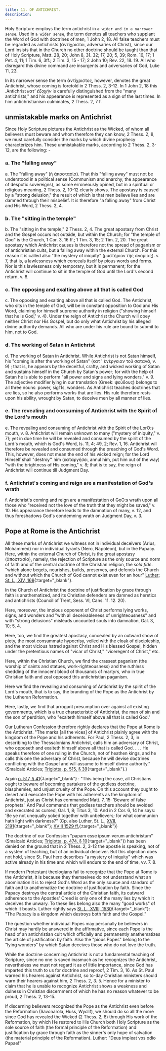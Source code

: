```yaml
---
title: 11. OF ANTICHRIST.
description: 
---
```


Holy Scripture employs the term antichrist in `a wider and in a narrower sense`. Used in `a wider sense`, the term denotes all teachers who supplant the Word of God with doctrines of men, 1 John 2, 18. All false teachers must be regarded as antichrists (ἀντίχριστοι, adversaries of Christ), since our Lord insists that in the Church no other doctrine should be taught than that of Holy Scripture, Matt. 28, 20; John 8, 31. 32; 17, 20; 5, 39; Rom. 16, 17; 1 Pet. 4, 11; 1 Tim. 6, 3ff.; 2 Tim. 3, 15 - 17; 2 John 10; Rev. 22, 18. 19. All who disregard this divine command are insurgents and adversaries of God, Luke 11, 23.

In its narrower sense the term ἀντίχριστος, however, denotes the great Antichrist, whose coming is foretold in 2 Thess. 2, 3-12. In 1 John 2, 18 this .Antichrist _κατ' ἐξοχήν_ is carefully distinguished from the "many antichrists," and his appearance is represented as a sign of the last times. In him antichristianism culminates, 2 Thess. 2, 7 f.

## unmistakable marks on Antichrist
Since Holy Scripture pictures the Antichrist as the Wicked, of whom all believers must beware and whom therefore they can know, 2 Thess. 2, 8, we must carefully consider the marks by which divine prophecy characterizes him. These unmistakable marks, according to 2 Thess. 2, 3-12, are the following: - 

### a. The "falling away"
a. The "falling away" (ἡ ἀποστασία). That this "falling away" must not be understood in a political sense (Communism and anarchy; the appearance of despotic sovereigns), as some erroneously opined, but in a spiritual or religious meaning, 2 Thess. 2, 10-12 clearly shows. The apostasy is caused by a "strong delusion," the result of which is that men believe lies and are damned through their misbelief. It is therefore "a falling away" from Christ and His Word, 2 Thess. 2, 4.

### b. The "sitting in the temple"
b. The "sitting in the temple," 2 Thess. 2, 4. The great apostasy from Christ and the Gospel occurs not outside, but within the Church; for "the temple of God" is the Church, 1 Cor. 3, 16 ff.; 1 Tim. 3, 15; 2 Tim. 2, 20. The great apostasy which Antichrist causes is therefore not the spread of paganism or of antichristian cults, but a falling away within the external Church. For this reason it is called also "the mystery of iniquity" (μυστήριον τῆς ἀνομίας). v. 7, that is, a lawlessness which conceals itself by pious words and forms. Nor is this lawlessness only temporary, but it is permanent; for the Antichrist will continue to sit in the temple of God until the Lord's second return, v. 8.

### c. The opposing and exalting above all that is called God
c. The opposing and exalting above all that is called God. The Antichrist, who sits in the temple of God, will be in constant opposition to God and His Word, claiming for himself supreme authority in religion ("showing himself that he is God," v. 4). Under the reign of Antichrist the Church will obey neither Christ nor His Gospel, but do only what Antichrist by his alleged divine authority demands. All who are under his rule are bound to submit to him, not to God.

### d. The working of Satan in Antichrist
d. The working of Satan in Antichrist. While Antichrist is not Satan himself, his "coming is after the working of Satan" (κατ ' ἐνέργειαν τοῦ σατανᾶ, v. 9) ; that is, he appears by the deceitful, crafty, and wicked working of Satan and sustains himself in the Church by Satan's power; for with the help of Satan he is able to perform "all power and signs and lying wonders," v. 9. The adjective modifier lying in our translation (Greek: ψεύδους) belongs to all three nouns: power, sig11s, wonders. As Antichrist teaches doctrines that are lies, so he also performs works that are lies. His rule therefore rests upon his ability, wrought by Satan, to deceive men by all manner of lies.

### e. The revealing and consuming of Antichrist with the Spirit of the Lord's mouth
e. The revealing and consuming of Antichrist with the Spirit of the LorO:s mouth, v. 8. Antichrist will remain unknown to many ("mystery of iniquity," v. 7); yet in due time he will be revealed and consumed by the spirit of the Lord's mouth, which is God's Word, Is. 11, 4; 49, 2; Rev. 1, 16. Antichrist will therefore be revealed and consumed through the preaching of God's Word. This, however, does not mean the end of his wicked reign; for the Lord Himself shall "destroy'' him (καταργήσει, annul him, put him out of the way) "with the brightness of His coming," v. 8; that is to say, the reign of Antichrist will continue till Judgment Day.

### f. Antichrist's coming and reign are a manifestation of God's wrath
f. Antichrist's coming and reign are a manifestation of GoO:s wrath upon all those who "received not the love of the truth that they might be saved," v. 10. His appearance therefore leads to the damnation of many, v. 12, and thus foreshadows God's condemning wrath on Judgment Day, v. 3.

## Pope at Rome is the Antichrist
All these marks of Antichrist we witness not in individual deceivers (Arius, Mohammed) nor in individual tyrants (Nero, Napoleon), but in the Papacy. Here, within the external Church of Christ, is the great apostasy (ἀποστασία), namely, the rejection of Scripture as the only source and norm of faith and of the central doctrine of the Christian religion, the _sola fide_. "which alone begets, nourishes, builds, preserves, and defends the Church and without which the Church of God cannot exist even for an hour" [Luther; St. L., XIV, 168](https://archive.org/details/st-l-19-deep-l-en/page/n163/mode/2up){:target="_blank"}.

In the Church of Antichrist the doctrine of justification by grace through faith is anathematized, and its Christian defenders are damned as heretics and antichrists (Council of Trent, Sess. VI, Cans. 11. 12. 20).

Here, moreover, the impious opponent of Christ performs lying works, signs, and wonders and "with all deceivableness of unrighteousness" and with "strong delusions" misleads uncounted souls into damnation, Gal. 3, 10; 5, 4.

Here, too, we find the greatest apostasy, concealed by an outward show of piety, the most consummate hypocrisy, veiled with the cloak of discipleship, and the most vicious hatred against Christ and His blessed Gospel, hidden under the pretentious names of "vicar of Christ," "viceregent of Christ," etc.

Here, within the Christian Church, we find the crassest paganism (the worship of saints and statues, work-righteousness) and the ruthless shedding of the innocent blood of thousands of martyrs, who in true Christian faith and zeal opposed this antichristian paganism.

Here we find the revealing and consuming of Antichrist by the spirit of the Lord's mouth, that is to say, the branding of the Pope as the Antichrist by the Lutheran Reformation.

Here, lastly, we find that arrogant presumption over against all existing governments, which is a true characteristic of Antichrist, the man of sin and the son of perdition, who "exalteth himself above all that is called God."

Our Lutheran Confession therefore rightly declares that the Pope at Rome is the Antichrist. "The marks [all the vices] of Antichrist plainly agree with the kingdom of the Pope and his adherents. For Paul, 2 Thess. 2, 3, in describing to the Thessalonians Antichrist, calls him an adversary of Christ, who opposeth and exalteth himself above all that is called God. . . . He speaks therefore of one ruling in the Church, not of heathen kings, and he calls this one the adversary of Christ, because he will devise doctrines conflicting with the Gospel and will assume to himself divine authority." (Smalcald Articles; [Triglotta, p. 515, § 39](https://archive.org/details/concordiatriglot0000unse/page/514/mode/2up){:target="_blank"}.)

Again [p. 517, § 41](https://archive.org/details/concordiatriglot0000unse/page/516/mode/2up){:target="_blank"} : "This being the case, all Christians ought to beware of becoming partakers of the godless doctrine, blasphemies, and unjust cruelty of the Pope. On this account they ought to desert and execrate the Pope with his adherents as the kingdom of Antichrist, just as Christ has commanded Matt. 7, 15: 'Beware of false prophets.' And Paul commands that godless teachers should be avoided and execrated as cursed, Gal. 1, 8; Titus 3, 10. And in 2 Cor. 6, 14 he says: 'Be ye not unequally yoked together with unbelievers; for what communion hath light with darkness?" (Cp. also Luther, St. L., [XVII, 2191](https://archive.org/details/st-l-17-deep-l-en/page/n1119/mode/2up){:target="_blank"}; [XVIII 1529 ff.](https://archive.org/details/st-l-18-deep-l-en/page/n843/mode/2up){:target="_blank"})

The doctrine of our Confession "papam esse ipsum verum antichristum" (Smalcald Articles; [Triglotta, p. 474, § 10](https://archive.org/details/concordiatriglot0000unse/page/474/mode/2up){:target="_blank"}) has been denied on the ground that in 2 Thess. 2, 3-12 the apostle is speaking, not of a system of teaching, but of an individual deceiver. But this objection does not hold, since St. Paul here describes "a mystery of iniquity" which was active already in his time and which will endure to the end of time, vv. 7. 8.

If modern Protestant theologians fail to recognize that the Pope at Rome is the Antichrist, it is because they themselves do not understand what an abomination it is to reject God's Word as the only source and standard of faith and to anathematize the doctrine of justification by faith. Since the Papacy destroys the central article of the Christian faith, its outward adherence to the Apostles' Creed is only one of the many lies by which it deceives the unwary. To these lies belong also the many "good works" of which it boasts. Luther rightly says [St. L., XVIII, 1530](https://archive.org/details/st-l-18-deep-l-en/page/n845/mode/2up){:target="_blank"}: "The Papacy is a kingdom which destroys both faith and the Gospel."

The question whether individual Popes may personally be believers in Christ may hardly be answered in the affirmative, since each Pope is the head of an antichristian cult which officially and permanently anathematizes the article of justification by faith. Also the "pious Popes" belong to the "lying wonders" by which Satan deceives those who do not love the truth.

While the doctrine concerning Antichrist is not a fundamental teaching of Scripture, since no one is saved inasmuch as he recognizes the Antichrist, nevertheless we must not regard it as of little importance, since God has imparted this truth to us for doctrine and reproof, 2 Tim. 3, 16. As St. Paul warned his hearers against Antichrist, so to-day Christian ministers should warn their hearers against him, 2 Thess. 2, 3. 5. Hence for a minister to claim that he is unable to recognize Antichrist shows a weakness and dulness in Christian discernment of which he has no reason whatever to be proud, 2 Thess. 2, 13-15.

If discerning believers recognized the Pope as the Antichrist even before the Reformation (Savonarola, Huss, Wyclif), we should do so all the more since God has revealed the Wicked (2 Thess. 2, 8) through His work of the Reformation, by which He restored to His Church both Holy Scripture as the sole source of faith (the formal principle of the Reformation) and justification by grace through faith as the sinner's only hope of salvation (the material principle of the Reformation). Luther: "Deus impleat vos odio Papae!"